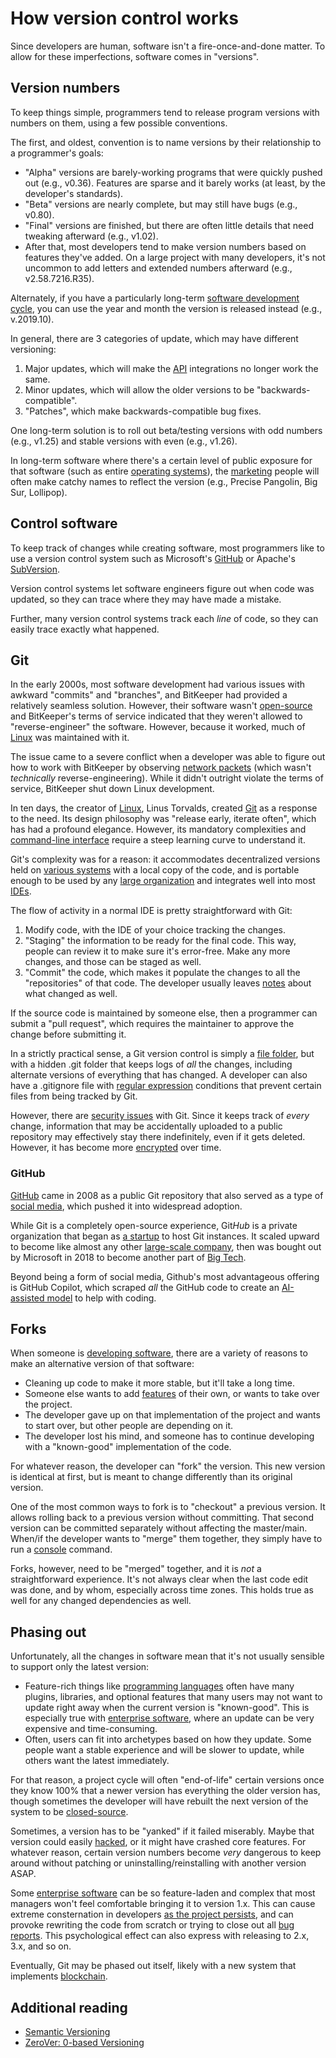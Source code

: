 
# How version control works

Since developers are human, software isn't a fire-once-and-done matter. To allow for these imperfections, software comes in "versions".

## Version numbers

To keep things simple, programmers tend to release program versions with numbers on them, using a few possible conventions.

The first, and oldest, convention is to name versions by their relationship to a programmer's goals:

- "Alpha" versions are barely-working programs that were quickly pushed out (e.g., v0.36). Features are sparse and it barely works (at least, by the developer's standards).
- "Beta" versions are nearly complete, but may still have bugs (e.g., v0.80).
- "Final" versions are finished, but there are often little details that need tweaking afterward (e.g., v1.02).
- After that, most developers tend to make version numbers based on features they've added. On a large project with many developers, it's not uncommon to add letters and extended numbers afterward (e.g., v2.58.7216.R35).

Alternately, if you have a particularly long-term [software development cycle](mgmt-2_projects-cs.md), you can use the year and month the version is released instead (e.g., v.2019.10).

In general, there are 3 categories of update, which may have different versioning:

1. Major updates, which will make the [API](computers-programming.md) integrations no longer work the same.
2. Minor updates, which will allow the older versions to be "backwards-compatible".
3. "Patches", which make backwards-compatible bug fixes.

One long-term solution is to roll out beta/testing versions with odd numbers (e.g., v1.25) and stable versions with even (e.g., v1.26).

In long-term software where there's a certain level of public exposure for that software (such as entire [operating systems](computers-os.md)), the [marketing](marketing.md) people will often make catchy names to reflect the version (e.g., Precise Pangolin, Big Sur, Lollipop).

## Control software

To keep track of changes while creating software, most programmers like to use a version control system such as Microsoft's [GitHub](https://github.com) or Apache's [SubVersion](https://subversion.apache.org/).

Version control systems let software engineers figure out when code was updated, so they can trace where they may have made a mistake.

Further, many version control systems track each *line* of code, so they can easily trace exactly what happened.

## Git

In the early 2000s, most software development had various issues with awkward "commits" and "branches", and BitKeeper had provided a relatively seamless solution. However, their software wasn't [open-source](legal-ip-floss.md) and BitKeeper's terms of service indicated that they weren't allowed to "reverse-engineer" the software. However, because it worked, much of [Linux](computers-os-unix.md) was maintained with it.

The issue came to a severe conflict when a developer was able to figure out how to work with BitKeeper by observing [network packets](networks-computer.md) (which wasn't *technically* reverse-engineering). While it didn't outright violate the terms of service, BitKeeper shut down Linux development.

In ten days, the creator of [Linux](computers-os-unix.md), Linus Torvalds, created [Git](https://git-scm.com/) as a response to the need. Its design philosophy was "release early, iterate often", which has had a profound elegance. However, its mandatory complexities and [command-line interface](computers-cli.md) require a steep learning curve to understand it.

Git's complexity was for a reason: it accommodates decentralized versions held on [various systems](computers-distsys.md) with a local copy of the code, and is portable enough to be used by any [large organization](computers-distsys-enterprise.md) and integrates well into most [IDEs](computers-software-ide.md).

The flow of activity in a normal IDE is pretty straightforward with Git:

1. Modify code, with the IDE of your choice tracking the changes.
2. "Staging" the information to be ready for the final code. This way, people can review it to make sure it's error-free. Make any more changes, and those can be staged as well.
3. "Commit" the code, which makes it populate the changes to all the "repositories" of that code. The developer usually leaves [notes](language-writing-documentation-cs.md) about what changed as well.

If the source code is maintained by someone else, then a programmer can submit a "pull request", which requires the maintainer to approve the change before submitting it.

In a strictly practical sense, a Git version control is simply a [file folder](computers-files.md), but with a hidden .git folder that keeps logs of *all* the changes, including alternate versions of everything that has changed. A developer can also have a .gitignore file with [regular expression](computers-programming.md) conditions that prevent certain files from being tracked by Git.

However, there are [security issues](computers-cysec.md) with Git. Since it keeps track of *every* change, information that may be accidentally uploaded to a public repository may effectively stay there indefinitely, even if it gets deleted. However, it has become more [encrypted](encryption.md) over time.

### GitHub

[GitHub](https://github.com/) came in 2008 as a public Git repository that also served as a type of [social media](networks-social.md), which pushed it into widespread adoption.

While Git is a completely open-source experience, Git*Hub* is a private organization that began as [a startup](entrepreneur-1_why.md) to host Git instances. It scaled upward to become like almost any other [large-scale company](mgmt-1_why.md), then was bought out by Microsoft in 2018 to become another part of [Big Tech](faang.md).

Beyond being a form of social media, Github's most advantageous offering is GitHub Copilot, which scraped *all* the GitHub code to create an [AI-assisted model](computers-ai.md) to help with coding.

## Forks

When someone is [developing software](computers-software.md), there are a variety of reasons to make an alternative version of that software:

- Cleaning up code to make it more stable, but it'll take a long time.
- Someone else wants to add [features](computers-programming.md) of their own, or wants to take over the project.
- The developer gave up on that implementation of the project and wants to start over, but other people are depending on it.
- The developer lost his mind, and someone has to continue developing with a "known-good" implementation of the code.

For whatever reason, the developer can "fork" the version. This new version is identical at first, but is meant to change differently than its original version.

One of the most common ways to fork is to "checkout" a previous version. It allows rolling back to a previous version without committing. That second version can be committed separately without affecting the master/main. When/if the developer wants to "merge" them together, they simply have to run a [console](computers-cli.md) command.

Forks, however, need to be "merged" together, and it is *not* a straightforward experience. It's not always clear when the last code edit was done, and by whom, especially across time zones. This holds true as well for any changed dependencies as well.

## Phasing out

Unfortunately, all the changes in software mean that it's not usually sensible to support only the latest version:

- Feature-rich things like [programming languages](computers-languages.md) often have many plugins, libraries, and optional features that many users may not want to update right away when the current version is "known-good". This is especially true with [enterprise software](computers-distsys-enterprise.md), where an update can be very expensive and time-consuming.
- Often, users can fit into archetypes based on how they update. Some people want a stable experience and will be slower to update, while others want the latest immediately.

For that reason, a project cycle will often "end-of-life" certain versions once they know 100% that a newer version has everything the older version has, though sometimes the developer will have rebuilt the next version of the system to be [closed-source](legal-ip-floss.md).

Sometimes, a version has to be "yanked" if it failed miserably. Maybe that version could easily [hacked](hacking.md), or it might have crashed core features. For whatever reason, certain version numbers become *very* dangerous to keep around without patching or uninstalling/reinstalling with another version ASAP.

Some [enterprise software](computers-distsys-enterprise.md) can be so feature-laden and complex that most managers won't feel comfortable bringing it to version 1.x. This can cause extreme consternation in developers [as the project persists](computers-software-maintenance.md), and can provoke rewriting the code from scratch or trying to close out all [bug reports](computers-software-redesign.md). This psychological effect can also express with releasing to 2.x, 3.x, and so on.

Eventually, Git may be phased out itself, likely with a new system that implements [blockchain](computers-blockchain.md).

## Additional reading

- [Semantic Versioning](https://semver.org/)
- [ZeroVer: 0-based Versioning](https://0ver.org/)

